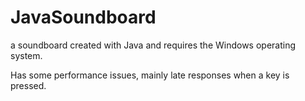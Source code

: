 # JavaSoundboard
a soundboard created with Java and requires the Windows operating system.

Has some performance issues, mainly late responses when a key is pressed. 
